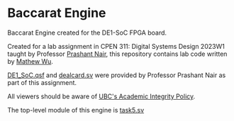 # Baccarat Engine

Baccarat Engine created for the DE1-SoC FPGA board. 

Created for a lab assignment in CPEN 311: Digital Systems Design 2023W1 taught by Professor [Prashant Nair](https://ece.ubc.ca/prashant-nair/), this repository contains lab code written by [Mathew Wu](https://github.com/mathewwu11).

[DE1_SoC.qsf](https://github.com/mathewwu11/Baccarat-Engine/blob/main/DE1_SoC.qsf) and [dealcard.sv](https://github.com/mathewwu11/Baccarat-Engine/blob/main/dealcard.sv) were provided by Professor Prashant Nair as part of this assignment.

All viewers should be aware of [UBC's Academic Integrity Policy](https://academicintegrity.ubc.ca/about-academic-integrity/).

The top-level module of this engine is [task5.sv](https://github.com/mathewwu11/Baccarat-Engine/blob/main/task5.sv)
